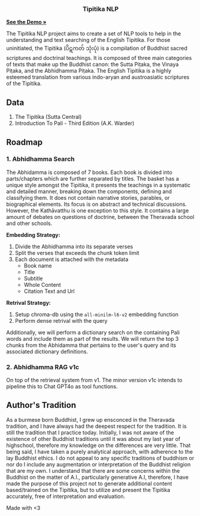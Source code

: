 <p align="center">
  <h3 align="center">Tipitika NLP</h3>
  
  <a href="https://tp-recall.pyaesonemyo.com/"><strong>See the Demo »</strong></a>
  </p>
</p>
<!-- Body -->
The Tipitika NLP project aims to create a set of NLP tools to help in the understanding and text searching of the English Tipitika. For those uninitiated, the Tipitika (ပိဋကတ် သုံးပုံ) is a compilation of Buddhist sacred scriptures and doctrinal teachings. It is composed of three main categories of texts that make up the Buddhist canon: the Sutta Piṭaka, the Vinaya Piṭaka, and the Abhidhamma Piṭaka. The English Tipitika is a highly esteemed translation from various indo-aryan and austroasiatic scriptures of the Tipitika.

## Data

1. The Tipitika (Sutta Central)
2. Introduction To Pali - Third Edition (A.K. Warder)

## Roadmap

### 1. Abhidhamma Search

The Abhidamma is composed of 7 books. Each book is divided into parts/chapters which are further separated by titles. The basket has a unique style amongst the Tipitika, it presents the teachings in a systematic and detailed manner, breaking down the components, defining and classifying them. It does not contain narrative stories, parables, or biographical elements. Its focus is on abstract and technical discussions. However, the Kathāvatthu is one exception to this style. It contains a large amount of debates on questions of doctrine, between the Theravada school and other schools.

**Embedding Strategy:**

1. Divide the Abhidhamma into its separate verses
2. Split the verses that exceeds the chunk token limit
3. Each document is attached with the metadata
   - Book name
   - Title
   - Subtitle
   - Whole Content
   - Citation Text and Url

**Retrival Strategy:**

1. Setup chroma-db using the `all-minilm-l6-v2` embedding function
2. Perform dense retrival with the query

Additionally, we will perform a dictionary search on the containing Pali words and include them as part of the results. We will return the top 3 chunks from the Abhidamma that pertains to the user's query and its associated dictionary definitions.

### 2. Abhidhamma RAG v1c

On top of the retrieval system from v1. The minor version v1c intends to pipeline this to Chat GPT4o as tool functions.

## Author's Tradition

As a burmese born Buddhist, I grew up ensconced in the Theravada tradition, and I have always had the deepest respect for the tradition. It is still the tradition that I practice today. Initially, I was not aware of the existence of other Buddhist traditions until it was about my last year of highschool, therefore my knowledge on the differences are very little. That being said, I have taken a purely analytical approach, with adherence to the lay Buddhist ethics. I do not appeal to any specific traditions of buddhism or nor do I include any augmentation or interpretation of the Buddhist religion that are my own. I understand that there are some concerns within the Buddhist on the matter of A.I., particularly generative A.I, therefore, I have made the purpose of this project not to generate additional content based/trained on the Tipitika, but to utilize and present the Tipitika accurately, free of interpretation and evaluation.

Made with <3
